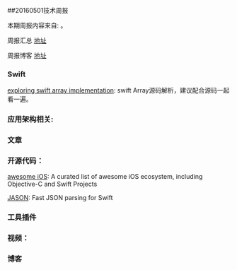 
##20160501技术周报

本期周报内容来自: 。

周报汇总 [地址](https://github.com/BaiduHiDeviOS/iOS-Tech-Weekly)

周报博客 [地址](http://baiduhidevios.github.io/)

### Swift

[exploring swift array implementation](http://ankit.im/swift/2016/01/08/exploring-swift-array-implementation/): swift Array源码解析，建议配合源码一起看一遍。

### 应用架构相关:


### 文章


### 开源代码：

[awesome iOS](https://github.com/vsouza/awesome-ios): A curated list of awesome iOS ecosystem, including Objective-C and Swift Projects

[JASON](https://github.com/delba/JASON): Fast JSON parsing for Swift

### 工具插件


### 视频：


### 博客

